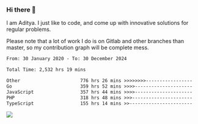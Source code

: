 ### Hi there 👋

I am Aditya. I just like to code, and come up with innovative solutions for regular problems.

Please note that a lot of work I do is on Gitlab and other branches than master, so my contribution graph will be complete mess.

<!--START_SECTION:waka-->

```txt
From: 30 January 2020 - To: 30 December 2024

Total Time: 2,532 hrs 19 mins

Other                      776 hrs 26 mins >>>>>>>>-----------------   30.66 %
Go                         359 hrs 52 mins >>>>---------------------   14.21 %
JavaScript                 357 hrs 44 mins >>>>---------------------   14.13 %
PHP                        318 hrs 48 mins >>>----------------------   12.59 %
TypeScript                 155 hrs 14 mins >>-----------------------   06.13 %
```

<!--END_SECTION:waka-->

![](https://komarev.com/ghpvc/?username=BrainBuzzer)
